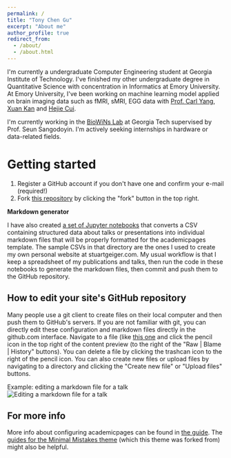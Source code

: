 ```yaml
---
permalink: /
title: "Tony Chen Gu"
excerpt: "About me"
author_profile: true
redirect_from: 
  - /about/
  - /about.html
---
```


I'm currently a undergraduate Computer Engineering student at Georgia Institute of Technology. I've finished my other undergraduate degree in Quantitative Science with concentration in Informatics at Emory University. At Emory University, I've been working on machine learning model applied on brain imaging data such as fMRI, sMRI, EGG data with [Prof. Carl Yang](https://www.cs.emory.edu/~jyang71/), [Xuan Kan](https://kanxuan.live/) and [Hejie Cui](https://hejiecui.com/).

I'm currently working in the [BioWiNs Lab](https://biowins.ece.gatech.edu/) at Georgia Tech supervised by Prof. Seun Sangodoyin. I'm actively seeking internships in hardware or data-related fields.

Getting started
======
1. Register a GitHub account if you don't have one and confirm your e-mail (required!)
2. Fork [this repository](https://github.com/academicpages/academicpages.github.io) by clicking the "fork" button in the top right. 

**Markdown generator**

I have also created [a set of Jupyter notebooks](https://github.com/academicpages/academicpages.github.io/tree/master/markdown_generator
) that converts a CSV containing structured data about talks or presentations into individual markdown files that will be properly formatted for the academicpages template. The sample CSVs in that directory are the ones I used to create my own personal website at stuartgeiger.com. My usual workflow is that I keep a spreadsheet of my publications and talks, then run the code in these notebooks to generate the markdown files, then commit and push them to the GitHub repository.

How to edit your site's GitHub repository
------
Many people use a git client to create files on their local computer and then push them to GitHub's servers. If you are not familiar with git, you can directly edit these configuration and markdown files directly in the github.com interface. Navigate to a file (like [this one](https://github.com/academicpages/academicpages.github.io/blob/master/_talks/2012-03-01-talk-1.md) and click the pencil icon in the top right of the content preview (to the right of the "Raw | Blame | History" buttons). You can delete a file by clicking the trashcan icon to the right of the pencil icon. You can also create new files or upload files by navigating to a directory and clicking the "Create new file" or "Upload files" buttons. 

Example: editing a markdown file for a talk
![Editing a markdown file for a talk](/images/editing-talk.png)

For more info
------
More info about configuring academicpages can be found in [the guide](https://academicpages.github.io/markdown/). The [guides for the Minimal Mistakes theme](https://mmistakes.github.io/minimal-mistakes/docs/configuration/) (which this theme was forked from) might also be helpful.
